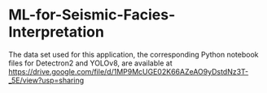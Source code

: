 # ML-for-Seismic-Facies-Interpretation
The data set used for this application, the corresponding Python notebook files for Detectron2 and YOLOv8, are available at https://drive.google.com/file/d/1MP9McUGE02K66AZeAO9yDstdNz3T-_5E/view?usp=sharing


